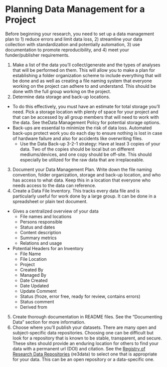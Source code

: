 # Planning Data Management for a Project

Before beginning your research, you need to set up a data management plan to 1) reduce errors and limit data loss, 2) streamline your data collection with standardization and potentially automation, 3) use documentation to promote reproducibility, and 4) meet your funder/publisher requirements.

1. Make a list of the data you’ll collect/generate and the types of analyses that will be performed on them. This will allow you to make a plan for establishing a folder organization scheme to include everything that will be done and as well as creating a file naming system that everyone working on the project can adhere to and understand. This should be done with the full group working on the project.
2. Determine data storage and back-up locations.
  - To do this effectively, you must have an estimate for total storage you’ll need. Pick a storage location with plenty of space for your project and that can be accessed by all group members that will need to work with the data. See theData Management Policy for potential storage options.
  - Back-ups are essential to minimize the risk of data loss. Automated back-ups protect work you do each day to ensure nothing is lost in case of hardware failure and also for accidents like overwriting files.
    - Use the Data Back-up 3-2-1 strategy: Have at least 3 copies of your data. Two of the copies should be local but on different mediums/devices, and one copy should be off-site. This should especially be utilized for the raw data that are irreplaceable.
3. Document your Data Management Plan. Write down the file naming convention, folder organization, storage and back-up location, and who has access to what data. Keep this in a location that everyone who needs access to the data can reference.
4. Create a Data File Inventory. This tracks every data file and is particularly useful for work done by a large group. It can be done in a spreadsheet or plain text document.
  - Gives a centralized overview of your data
    - File names and locations
    - Persons responsible
    - Status and dates
    - Content description
    - Summary metrics
    - Relations and usage
  - Potential Headers for an Inventory
    - File Name
    - File Location
    - Project
    - Created By
    - Managed By
    - Date Created
    - Date Updated
    - Update Comment
    - Status (froze, error free, ready for review, contains errors)
    - Status comment
    - Derived from
5. Create thorough documentation in README files. See the “Documenting Data” section for more information.
6. Choose where you’ll publish your datasets. There are many open and subject-specific data repositories. Choosing one can be difficult but look for a repository that is known to be stable, transparent, and secure. These sites should provide an enduring location for others to find your data with a permanent url (DOI) and citation. See the [Registry of Research Data Repositories](https://www.re3data.org/) (re3data) to select one that is appropriate for your data. This can be an open repository or a data-specific one.
